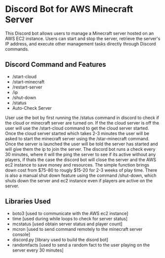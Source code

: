 
# Discord Bot for AWS Minecraft Server 

This Discord bot allows users to manage a Minecraft server hosted on an AWS EC2 instance. Users can start and stop the server, retrieve the server's IP address, and execute other management tasks directly through Discord commands. 


## Discord Command and Features

- /start-cloud 
- /start-minecraft
- /restart-server
- /ip
- /shut-down
- /status
- Auto-Check Server

User use the bot by first running the /status command in discord to check if the cloud or minecraft server are turned on. If the the cloud server is off the user will use the
/start-cloud command to get the cloud server started. Once the cloud server started which takes 2-3 minutes the user will be asked to start the minecraft server using the /star-minecraft command. Once the server is launched the user will be told the server has started and will give them the ip to join the server. 
The discord bot runs a check every 30 minutes, where it will the ping the server to see if its active without any players, if thats the case the discord bot will close the server and the AWS ec2 instance to save money and resources. The simple function brings down cost from $75-80 to rougly $15-20 for 2-3 weeks of play time. There is also a manual shut down feature using the command /shut-down, which shuts down the server and ec2 instance even if players are active on the server. 


## Libraries Used 

- boto3 [used to communicate with the AWS ec2 instance]
- time [used during while loops to check for server status]
- mcstatus [used obtain server status and player count]
- mcron [used to send command remotely to the minecraft server console]
- discord.py [library used to build the disord bot]
- randomfacts [used to send a random fact to the user playing on the server every 30 minutes]



